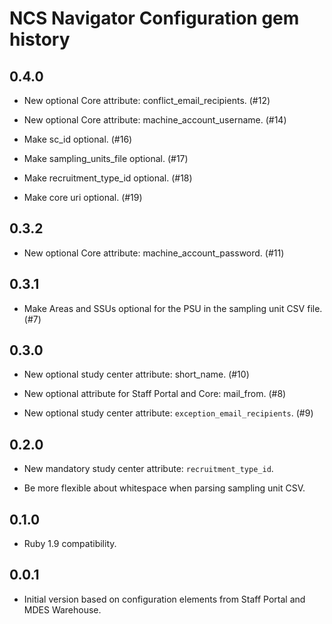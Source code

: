 NCS Navigator Configuration gem history
=======================================

0.4.0
-----

- New optional Core attribute: conflict_email_recipients.  (#12)

- New optional Core attribute: machine_account_username.  (#14)

- Make sc_id optional.  (#16)

- Make sampling_units_file optional.  (#17)

- Make recruitment_type_id optional.  (#18)

- Make core uri optional.  (#19)

0.3.2
-----

- New optional Core attribute: machine_account_password.  (#11)

0.3.1
-----

- Make Areas and SSUs optional for the PSU in the sampling unit CSV
  file. (#7)

0.3.0
-----

- New optional study center attribute: short_name. (#10)

- New optional attribute for Staff Portal and Core: mail_from. (#8)

- New optional study center attribute: `exception_email_recipients`. (#9)

0.2.0
-----

- New mandatory study center attribute: `recruitment_type_id`.

- Be more flexible about whitespace when parsing sampling unit CSV.

0.1.0
-----

- Ruby 1.9 compatibility.

0.0.1
-----

- Initial version based on configuration elements from Staff Portal
  and MDES Warehouse.
